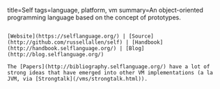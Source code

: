 title=Self
tags=language, platform, vm
summary=An object-oriented programming language based on the concept of prototypes.
~~~~~~

[Website](https://selflanguage.org/) | [Source](http://github.com/russellallen/self) | [Handbook](http://handbook.selflanguage.org/) | [Blog](http://blog.selflanguage.org/)

The [Papers](http://bibliography.selflanguage.org/) have a lot of strong ideas that have emerged into other VM implementations (a la JVM, via [Strongtalk](/vms/strongtalk.html)).


